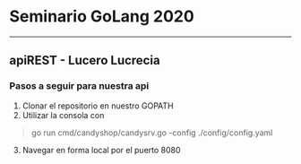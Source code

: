 # Seminario GoLang 2020
___________
## apiREST - Lucero Lucrecia

### Pasos a seguir para nuestra api

1. Clonar el repositorio en nuestro GOPATH
2. Utilizar la consola con 

> go run cmd/candyshop/candysrv.go -config ./config/config.yaml

3. Navegar en forma local por el puerto 8080 
